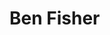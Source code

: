# Ben Fisher






<head>
    <style>

        .flex-container {
            display: flex;
            flex-direction: row;
            justify-content: center;
            align-items: center;
            gap: 16px;
        }

    </style>

    <p align="center">
        My Social Media:
    </p>
</head>

<body>
    <div class="flex-container">
        <a href="www.linkedin.com/in/benfisher-ns"><img src="https://github.com/user-attachments/assets/27ac6f0b-36e0-497b-bf2c-e4469014cbe9" title="My LinkedIn" style="width:48px;"></a>
        <a href="www.linkedin.com/in/benfisher-ns"><img src="https://github.com/user-attachments/assets/44e7a419-f123-4879-ac20-9e996becbbe0" title="My X/Twitter" style="width:48px;"></a>
            <a href="https://github.com/benfish404"><img src="https://github.com/user-attachments/assets/7b4b3b27-723c-4fd9-942a-cfe6fa19d353" title="My GitHub" style="width:48px;"></a>
    </div>
</body>


